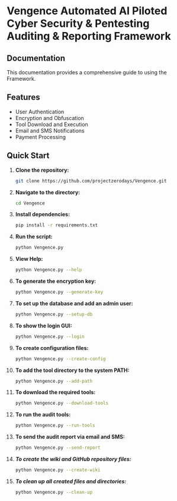 # Vengence Automated AI Piloted Cyber Security & Pentesting Auditing & Reporting Framework 

## Documentation

This documentation provides a comprehensive guide to using the Framework. 

## Features

- User Authentication
- Encryption and Obfuscation
- Tool Download and Execution
- Email and SMS Notifications
- Payment Processing

## Quick Start

1. **Clone the repository:**
    ```bash
    git clone https://github.com/projectzerodays/Vengence.git
    ```

2. **Navigate to the directory:**
    ```bash
    cd Vengence
    ```

3. **Install dependencies:**
    ```bash
    pip install -r requirements.txt
    ```

4. **Run the script:**
    ```bash
    python Vengence.py
    ```

5. **View Help:**
    ```bash
    python Vengence.py --help
    ```

6. **To generate the encryption key:**
    ```bash
    python Vengence.py --generate-key
    ```
    
7. **To set up the database and add an admin user:**
    ```bash
    python Vengence.py --setup-db
    ```
    
8. **To show the login GUI:**
    ```bash
    python Vengence.py --login
    ```
    
9. **To create configuration files:**
    ```bash
    python Vengence.py --create-config
    ```
    
10. **To add the tool directory to the system PATH:**
    ```bash
    python Vengence.py --add-path
    ```
    
11. **To download the required tools:**
    ```bash
    python Vengence.py --download-tools
    ```
    
12. **To run the audit tools:**
    ```bash
    python Vengence.py --run-tools
    ```
    
13. **To send the audit report via email and SMS:**
    ```bash
    python Vengence.py --send-report
    ```
    
14. ***To create the wiki and GitHub repository files:***
    ```bash
    python Vengence.py --create-wiki
    ```
    
15. ***To clean up all created files and directories:***
    ```bash
    python Vengence.py --clean-up
    ```
